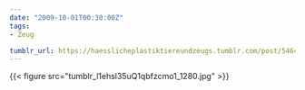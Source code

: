 ```yaml
---
date: "2009-10-01T00:30:00Z"
tags:
- Zeug

tumblr_url: https://haesslicheplastiktiereundzeugs.tumblr.com/post/546405749
---
```

{{< figure src="tumblr_l1ehsl35uQ1qbfzcmo1_1280.jpg" >}}
